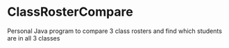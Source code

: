 # ClassRosterCompare
Personal Java program to compare 3 class rosters and find which students are in all 3 classes
